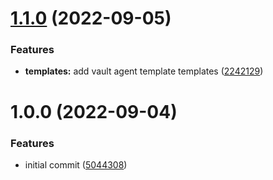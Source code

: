 # [1.1.0](https://github.com/brucellino/ansible-role-vault-agent/compare/v1.0.0...v1.1.0) (2022-09-05)


### Features

* **templates:** add vault agent template templates ([2242129](https://github.com/brucellino/ansible-role-vault-agent/commit/2242129b22083de58dd9b82b101ed675f1850fa7))

# 1.0.0 (2022-09-04)


### Features

* initial commit ([5044308](https://github.com/brucellino/ansible-role-vault-agent/commit/50443088cd592e7dbc49bbd01fb01314c523a275))
